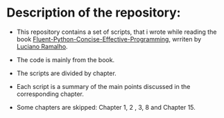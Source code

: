 # Description of the repository:

- This repository contains a set of scripts, that i wrote while reading the book [Fluent-Python-Concise-Effective-Programming](https://www.amazon.com/Fluent-Python-Concise-Effective-Programming/dp/1491946008), wrriten by [Luciano Ramalho](https://github.com/ramalho).

- The code is mainly from the book.

- The scripts are divided by chapter.

- Each script is a summary of the main points discussed in the corresponding chapter.

- Some chapters are skipped: Chapter 1, 2 , 3, 8 and Chapter 15.

